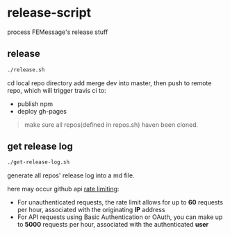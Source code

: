 # release-script
process FEMessage's release stuff 

## release

```sh
./release.sh
```

cd local repo directory add merge dev into master, then push to remote repo, which will trigger travis ci to:
- publish npm  
- deploy gh-pages

> make sure all repos(defined in repos.sh) haven been cloned.

## get release log

```sh
./get-release-log.sh
```

generate all repos' release log into a md file. 

here may occur github api [rate limiting](https://developer.github.com/v3/#rate-limiting):
- For unauthenticated requests, the rate limit allows for up to **60** requests per hour, associated with the originating **IP** address
- For API requests using Basic Authentication or OAuth, you can make up to **5000** requests per hour, associated with the authenticated **user**

